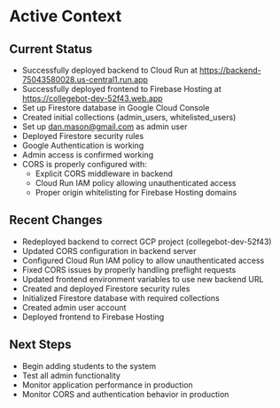 # Active Context

## Current Status
- Successfully deployed backend to Cloud Run at https://backend-75043580028.us-central1.run.app
- Successfully deployed frontend to Firebase Hosting at https://collegebot-dev-52f43.web.app
- Set up Firestore database in Google Cloud Console
- Created initial collections (admin_users, whitelisted_users)
- Set up dan.mason@gmail.com as admin user
- Deployed Firestore security rules
- Google Authentication is working
- Admin access is confirmed working
- CORS is properly configured with:
  - Explicit CORS middleware in backend
  - Cloud Run IAM policy allowing unauthenticated access
  - Proper origin whitelisting for Firebase Hosting domains

## Recent Changes
- Redeployed backend to correct GCP project (collegebot-dev-52f43)
- Updated CORS configuration in backend server
- Configured Cloud Run IAM policy to allow unauthenticated access
- Fixed CORS issues by properly handling preflight requests
- Updated frontend environment variables to use new backend URL
- Created and deployed Firestore security rules
- Initialized Firestore database with required collections
- Created admin user account
- Deployed frontend to Firebase Hosting

## Next Steps
- Begin adding students to the system
- Test all admin functionality
- Monitor application performance in production
- Monitor CORS and authentication behavior in production
